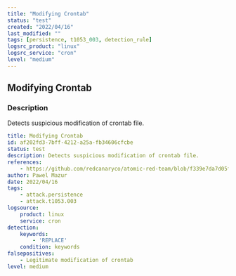 ```yaml
---
title: "Modifying Crontab"
status: "test"
created: "2022/04/16"
last_modified: ""
tags: [persistence, t1053_003, detection_rule]
logsrc_product: "linux"
logsrc_service: "cron"
level: "medium"
---
```


## Modifying Crontab

### Description

Detects suspicious modification of crontab file.

```yml
title: Modifying Crontab
id: af202fd3-7bff-4212-a25a-fb34606cfcbe
status: test
description: Detects suspicious modification of crontab file.
references:
    - https://github.com/redcanaryco/atomic-red-team/blob/f339e7da7d05f6057fdfcdd3742bfcf365fee2a9/atomics/T1053.003/T1053.003.md
author: Pawel Mazur
date: 2022/04/16
tags:
    - attack.persistence
    - attack.t1053.003
logsource:
    product: linux
    service: cron
detection:
    keywords:
        - 'REPLACE'
    condition: keywords
falsepositives:
    - Legitimate modification of crontab
level: medium

```
